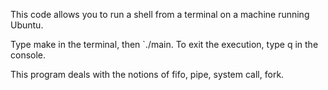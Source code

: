 This code allows you to run a shell from a terminal on a machine running Ubuntu.

Type make in the terminal, then `./main.
To exit the execution, type q in the console.

This program deals with the notions of fifo, pipe, system call, fork.
